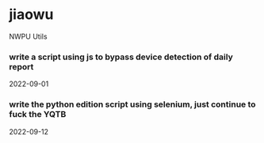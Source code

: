 # jiaowu
NWPU Utils

### write a script using js to bypass device detection of daily report
2022-09-01

### write the python edition script using selenium, just continue to fuck the YQTB
2022-09-12
